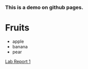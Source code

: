 ### This is a demo on github pages.
# Fruits
* apple
* banana
* pear

[Lab Report 1](lab-report-1-week-0.html)

